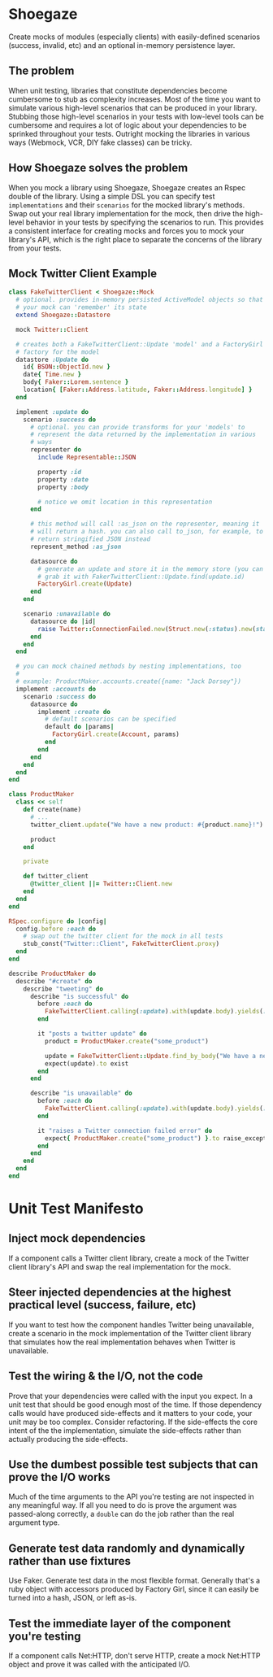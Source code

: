# Shoegaze

Create mocks of modules (especially clients) with easily-defined scenarios (success, invalid, etc) and an optional in-memory persistence layer.

## The problem

When unit testing, libraries that constitute dependencies become cumbersome to stub as complexity increases. Most of the time you want to simulate various high-level scenarios that can be produced in your library. Stubbing those high-level scenarios in your tests with low-level tools can be cumbersome and requires a lot of logic about your dependencies to be sprinked throughout your tests. Outright mocking the libraries in various ways (Webmock, VCR, DIY fake classes) can be tricky.

## How Shoegaze solves the problem

When you mock a library using Shoegaze, Shoegaze creates an Rspec double of the library. Using a simple DSL you can specify test `implementations` and their `scenarios` for the mocked library's methods. Swap out your real library implementation for the mock, then drive the high-level behavior in your tests by specifying the scenarios to run. This provides a consistent interface for creating mocks and forces you to mock your library's API, which is the right place to separate the concerns of the library from your tests.

## Mock Twitter Client Example

``` ruby
class FakeTwitterClient < Shoegaze::Mock
  # optional. provides in-memory persisted ActiveModel objects so that
  # your mock can 'remember' its state
  extend Shoegaze::Datastore

  mock Twitter::Client

  # creates both a FakeTwitterClient::Update 'model' and a FactoryGirl
  # factory for the model
  datastore :Update do
    id{ BSON::ObjectId.new }
    date{ Time.new }
    body{ Faker::Lorem.sentence }
    location{ [Faker::Address.latitude, Faker::Address.longitude] }
  end

  implement :update do
    scenario :success do
      # optional. you can provide transforms for your 'models' to
      # represent the data returned by the implementation in various
      # ways
      representer do
        include Representable::JSON

        property :id
        property :date
        property :body

        # notice we omit location in this representation
      end

      # this method will call :as_json on the representer, meaning it
      # will return a hash. you can also call to_json, for example, to
      # return stringified JSON instead
      represent_method :as_json

      datasource do
        # generate an update and store it in the memory store (you can
        # grab it with FakerTwitterClient::Update.find(update.id)
        FactoryGirl.create(Update)
      end
    end

    scenario :unavailable do
      datasource do |id|
        raise Twitter::ConnectionFailed.new(Struct.new(:status).new(status: "504"))
      end
    end
  end

  # you can mock chained methods by nesting implementations, too
  #
  # example: ProductMaker.accounts.create({name: "Jack Dorsey"})
  implement :accounts do
    scenario :success do
      datasource do
        implement :create do
          # default scenarios can be specified
          default do |params|
            FactoryGirl.create(Account, params)
          end
        end
      end
    end
  end
end

```

``` ruby
class ProductMaker
  class << self
    def create(name)
      # ...
      twitter_client.update("We have a new product: #{product.name}!")

      product
    end

    private

    def twitter_client
      @twitter_client ||= Twitter::Client.new
    end
  end
end
```

``` ruby
RSpec.configure do |config|
  config.before :each do
    # swap out the twitter client for the mock in all tests
    stub_const("Twitter::Client", FakeTwitterClient.proxy)
  end
end

```

```ruby
describe ProductMaker do
  describe "#create" do
    describe "tweeting" do
      describe "is successful" do
        before :each do
          FakeTwitterClient.calling(:update).with(update.body).yields(:success)
        end

        it "posts a twitter update" do
          product = ProductMaker.create("some_product")

          update = FakeTwitterClient::Update.find_by_body("We have a new product: #{product.name}!")
          expect(update).to exist
        end
      end

      describe "is unavailable" do
        before :each do
          FakeTwitterClient.calling(:update).with(update.body).yields(:unavailable)
        end

        it "raises a Twitter connection failed error" do
          expect{ ProductMaker.create("some_product") }.to raise_exception(Twitter::ConnectionFailed)
        end
      end
    end
  end
end
```

# Unit Test Manifesto

## Inject mock dependencies

If a component calls a Twitter client library, create a mock of the
Twitter client library's API and swap the real implementation for
the mock.

## Steer injected dependencies at the highest practical level (success, failure, etc)

If you want to test how the component handles Twitter being
unavailable, create a scenario in the mock implementation of the
Twitter client library that simulates how the real implementation
behaves when Twitter is unavailable.

## Test the wiring & the I/O, not the code

Prove that your dependencies were called with the input you
expect. In a unit test that should be good enough most of the time.
If those dependency calls would have produced side-effects and it
matters to your code, your unit may be too complex. Consider
refactoring. If the side-effects the core intent of the the
implementation, simulate the side-effects rather than actually
producing the side-effects.

## Use the dumbest possible test subjects that can prove the I/O works

Much of the time arguments to the API you're testing are not
inspected in any meaningful way. If all you need to do is prove the
argument was passed-along correctly, a `double` can do the job
rather than the real argument type.

## Generate test data randomly and dynamically rather than use fixtures

Use Faker. Generate test data in the most flexible format. Generally
that's a ruby object with accessors produced by Factory Girl, since
it can easily be turned into a hash, JSON, or left as-is.

## Test the immediate layer of the component you're testing

If a component calls Net:HTTP, don't serve HTTP, create a mock
Net:HTTP object and prove it was called with the anticipated I/O.
